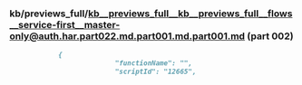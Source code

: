 ### kb/previews_full/kb__previews_full__kb__previews_full__flows__service-first__master-only@auth.har.part022.md.part001.md.part001.md (part 002)

```md
            {
                          "functionName": "",
                          "scriptId": "12665",
                
```

```
